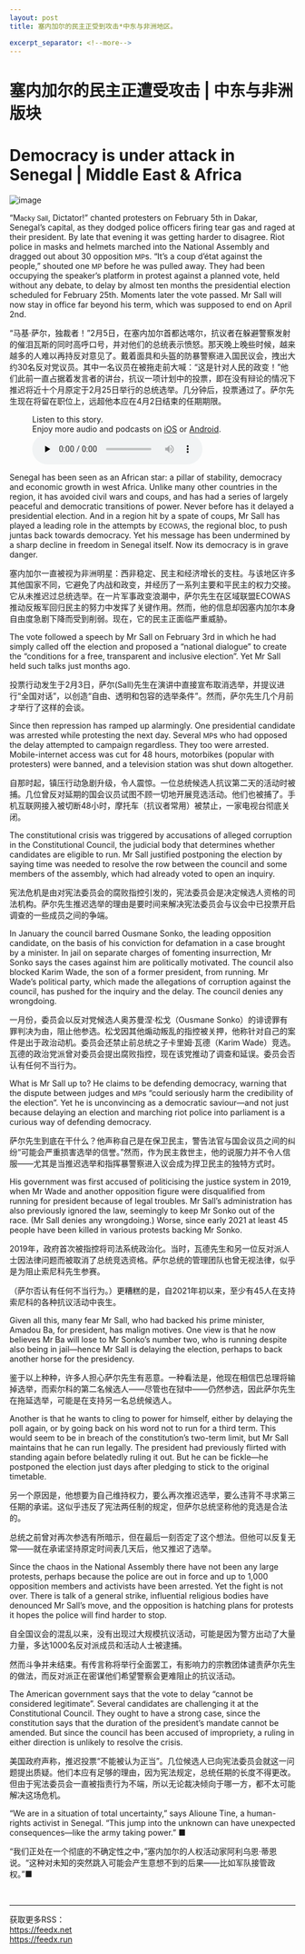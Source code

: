 ```yaml
---
layout: post
title: 塞内加尔的民主正受到攻击*中东与非洲地区。

excerpt_separator: <!--more-->
---
```



<!--more-->

# 塞内加尔的民主正遭受攻击 | 中东与非洲版块


# Democracy is under attack in Senegal | Middle East & Africa

![image](https://images.weserv.nl/?url=www.economist.com/img/b/1280/720/90/media-assets/image/20240210_MAP005.jpg)

<div></div><p><span>“M</span><small>acky Sall</small>, Dictator!” chanted protesters on February 5th in Dakar, Senegal’s capital, as they dodged police officers firing tear gas and raged at their president. By late that evening it was getting harder to disagree. Riot police in masks and helmets marched into the National Assembly and dragged out about 30 opposition <small>MP</small>s. “It’s a coup d’état against the people,” shouted one <small>MP</small> before he was pulled away. They had been occupying the speaker’s platform in protest against a planned vote, held without any debate, to delay by almost ten months the presidential election scheduled for February 25th. Moments later the vote passed. Mr Sall will now stay in office far beyond his term, which was supposed to end on April 2nd. </p>

“马基·萨尔，独裁者！”2月5日，在塞内加尔首都达喀尔，抗议者在躲避警察发射的催泪瓦斯的同时高呼口号，并对他们的总统表示愤怒。那天晚上晚些时候，越来越多的人难以再持反对意见了。戴着面具和头盔的防暴警察进入国民议会，拽出大约30名反对党议员。其中一名议员在被拖走前大喊：“这是针对人民的政变！”他们此前一直占据着发言者的讲台，抗议一项计划中的投票，即在没有辩论的情况下推迟将近十个月原定于2月25日举行的总统选举。几分钟后，投票通过了。萨尔先生现在将留在职位上，远超他本应在4月2日结束的任期期限。


<div><figure><div><figcaption>Listen to this story.</figcaption> <span>Enjoy more audio and podcasts on<!-- --> <a href="https://www.economist.comhttps://economist-app.onelink.me/d2eC/bed1b25" id="audio-ios-cta" rel="noreferrer" target="_blank">iOS</a> <!-- -->or<!-- --> <a href="https://www.economist.comhttps://economist-app.onelink.me/d2eC/7f3c199" id="audio-android-cta" rel="noreferrer" target="_blank">Android</a>.</span></div><audio controls="" id="audio-player" preload="none" src="https://www.economist.com/media-assets/audio/042%20Middle%20East%20and%20Africa%20-%20West%20Africa-f5f3827c8a9d8667c0478dcea599c9f0.mp3" title="Democracy is under attack in Senegal"><p>Your browser does not support the &lt;audio&gt; element.</p></audio><div><div></div></div></figure></div><p>Senegal has been seen as an African star: a pillar of stability, democracy and economic growth in west Africa. Unlike many other countries in the region, it has avoided civil wars and coups, and has had a series of largely peaceful and democratic transitions of power. Never before has it delayed a presidential election. And in a region hit by a spate of coups, Mr Sall has played a leading role in the attempts by <small>ECOWAS</small>, the regional bloc, to push juntas back towards democracy. Yet his message has been undermined by a sharp decline in freedom in Senegal itself. Now its democracy is in grave danger.</p>

塞内加尔一直被视为非洲明星：西非稳定、民主和经济增长的支柱。与该地区许多其他国家不同，它避免了内战和政变，并经历了一系列主要和平民主的权力交接。它从未推迟过总统选举。在一片军事政变浪潮中，萨尔先生在区域联盟ECOWAS推动反叛军回归民主的努力中发挥了关键作用。然而，他的信息却因塞内加尔本身自由度急剧下降而受到削弱。现在，它的民主正面临严重威胁。


<div><div><div id="econ-1"></div></div></div><p>The vote followed a speech by Mr Sall on February 3rd in which he had simply called off the election and proposed a “national dialogue” to create the “conditions for a free, transparent and inclusive election”. Yet Mr Sall held such talks just months ago. </p>

投票行动发生于2月3日，萨尔(Sall)先生在演讲中直接宣布取消选举，并提议进行“全国对话”，以创造“自由、透明和包容的选举条件”。然而，萨尔先生几个月前才举行了这样的会谈。


<p>Since then repression has ramped up alarmingly. One presidential candidate was arrested while protesting the next day. Several <small>MP</small>s who had opposed the delay attempted to campaign regardless. They too were arrested. Mobile-internet access was cut for 48 hours, motorbikes (popular with protesters) were banned, and a television station was shut down altogether. </p>

自那时起，镇压行动急剧升级，令人震惊。一位总统候选人抗议第二天的活动时被捕。几位曾反对延期的国会议员试图不顾一切地开展竞选活动。他们也被捕了。手机互联网接入被切断48小时，摩托车（抗议者常用）被禁止，一家电视台彻底关闭。


<p>The constitutional crisis was triggered by accusations of alleged corruption in the Constitutional Council, the judicial body that determines whether candidates are eligible to run. Mr Sall justified postponing the election by saying time was needed to resolve the row between the council and some members of the assembly, which had already voted to open an inquiry. </p>

宪法危机是由对宪法委员会的腐败指控引发的，宪法委员会是决定候选人资格的司法机构。萨尔先生推迟选举的理由是要时间来解决宪法委员会与议会中已投票开启调查的一些成员之间的争端。


<p>In January the council barred Ousmane Sonko, the leading opposition candidate, on the basis of his conviction for defamation in a case brought by a minister. In jail on separate charges of fomenting insurrection, Mr Sonko says the cases against him are politically motivated. The council also blocked Karim Wade, the son of a former president, from running. Mr Wade’s political party, which made the allegations of corruption against the council, has pushed for the inquiry and the delay. The council denies any wrongdoing. </p>

一月份，委员会以反对党候选人奥苏曼涅·松戈（Ousmane Sonko）的诽谤罪有罪判决为由，阻止他参选。松戈因其他煽动叛乱的指控被关押，他称针对自己的案件是出于政治动机。委员会还禁止前总统之子卡里姆·瓦德（Karim Wade）竞选。瓦德的政治党派曾对委员会提出腐败指控，现在该党推动了调查和延误。委员会否认有任何不当行为。


<p>What is Mr Sall up to? He claims to be defending democracy, warning that the dispute between judges and <small>MP</small>s “could seriously harm the credibility of the election”. Yet he is unconvincing as a democratic saviour—and not just because delaying an election and marching riot police into parliament is a curious way of defending democracy. </p>

萨尔先生到底在干什么？他声称自己是在保卫民主，警告法官与国会议员之间的纠纷“可能会严重损害选举的信誉。”然而，作为民主救世主，他的说服力并不令人信服——尤其是当推迟选举和指挥暴警察进入议会成为捍卫民主的独特方式时。


<div><div><div id="econ-2"></div></div></div><p>His government was first accused of politicising the justice system in 2019, when Mr Wade and another opposition figure were disqualified from running for president because of legal troubles. Mr Sall’s administration has also previously ignored the law, seemingly to keep Mr Sonko out of the race. (Mr Sall denies any wrongdoing.) Worse, since early 2021 at least 45 people have been killed in various protests backing Mr Sonko. </p>

2019年，政府首次被指控将司法系统政治化。当时，瓦德先生和另一位反对派人士因法律问题而被取消了总统竞选资格。萨尔总统的管理团队也曾无视法律，似乎是为阻止索尼科先生参赛。

（萨尔否认有任何不当行为。）更糟糕的是，自2021年初以来，至少有45人在支持索尼科的各种抗议活动中丧生。


<p>Given all this, many fear Mr Sall, who had backed his prime minister, Amadou Ba, for president, has malign motives. One view is that he now believes Mr Ba will lose to Mr Sonko’s number two, who is running despite also being in jail—hence Mr Sall is delaying the election, perhaps to back another horse for the presidency.</p>

鉴于以上种种，许多人担心萨尔先生有恶意。一种看法是，他现在相信巴总理将输掉选举，而索尔科的第二名候选人——尽管也在狱中——仍然参选，因此萨尔先生在拖延选举，可能是在支持另一名总统候选人。


<p>Another is that he wants to cling to power for himself, either by delaying the poll again, or by going back on his word not to run for a third term. This would seem to be in breach of the constitution’s two-term limit, but Mr Sall maintains that he can run legally. The president had previously flirted with standing again before belatedly ruling it out. But he can be fickle—he postponed the election just days after pledging to stick to the original timetable.</p>

另一个原因是，他想要为自己维持权力，要么再次推迟选举，要么违背不寻求第三任期的承诺。这似乎违反了宪法两任制的规定，但萨尔总统坚称他的竞选是合法的。

总统之前曾对再次参选有所暗示，但在最后一刻否定了这个想法。但他可以反复无常——就在承诺坚持原定时间表几天后，他又推迟了选举。


<p>Since the chaos in the National Assembly there have not been any large protests, perhaps because the police are out in force and up to 1,000 opposition members and activists have been arrested. Yet the fight is not over. There is talk of a general strike, influential religious bodies have denounced Mr Sall’s move, and the opposition is hatching plans for protests it hopes the police will find harder to stop. </p>

自全国议会的混乱以来，没有出现过大规模抗议活动，可能是因为警方出动了大量力量，多达1000名反对派成员和活动人士被逮捕。

然而斗争并未结束。有传言称将举行全面罢工，有影响力的宗教团体谴责萨尔先生的做法，而反对派正在密谋他们希望警察会更难阻止的抗议活动。


<p>The American government says that the vote to delay “cannot be considered legitimate”. Several candidates are challenging it at the Constitutional Council. They ought to have a strong case, since the constitution says that the duration of the president’s mandate cannot be amended. But since the council has been accused of impropriety, a ruling in either direction is unlikely to resolve the crisis. </p>

美国政府声称，推迟投票“不能被认为正当”。几位候选人已向宪法委员会就这一问题提出质疑。他们本应有足够的理由，因为宪法规定，总统任期的长度不得更改。但由于宪法委员会一直被指责行为不端，所以无论裁决倾向于哪一方，都不太可能解决这场危机。


<p>“We are in a situation of total uncertainty,” says Alioune Tine, a human-rights activist in Senegal. “This jump into the unknown can have unexpected consequences—like the army taking power.” <span>■</span></p>

“我们正处在一个彻底的不确定性之中，”塞内加尔的人权活动家阿利乌恩·蒂恩说。“这种对未知的突然跳入可能会产生意想不到的后果——比如军队接管政权。”■


<br/><hr/><div>获取更多RSS：<br/><a href="https://feedx.net" style="color: orange;" target="_blank">https://feedx.net</a> <br/><a href="https://feedx.run" style="color: orange;" target="_blank">https://feedx.run</a><br/></div>